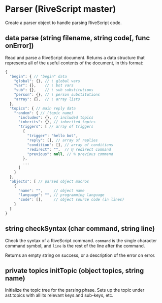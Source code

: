 # Parser (RiveScript master)

Create a parser object to handle parsing RiveScript code.

## data parse (string filename, string code[, func onError])

Read and parse a RiveScript document. Returns a data structure that
represents all of the useful contents of the document, in this format:

```javascript
{
  "begin": { // "begin" data
    "global": {}, // ! global vars
    "var": {},    // ! bot vars
    "sub": {},    // ! sub substitutions
    "person": {}, // ! person substitutions
    "array": {},  // ! array lists
  },
  "topics": { // main reply data
    "random": { // (topic name)
      "includes": {}, // included topics
      "inherits": {}, // inherited topics
      "triggers": [ // array of triggers
        {
          "trigger": "hello bot",
          "reply": [], // array of replies
          "condition": [], // array of conditions
          "redirect": "",  // @ redirect command
          "previous": null, // % previous command
        },
        ...
      ]
    }
  },
  "objects": [ // parsed object macros
    {
      "name": "",     // object name
      "language": "", // programming language
      "code": [],     // object source code (in lines)
    }
  ]
}
```

## string checkSyntax (char command, string line)

Check the syntax of a RiveScript command. `command` is the single character
command symbol, and `line` is the rest of the line after the command.

Returns an empty string on success, or a description of the error on error.

## private topics initTopic (object topics, string name)

Initialize the topic tree for the parsing phase. Sets up the topic under
ast.topics with all its relevant keys and sub-keys, etc.